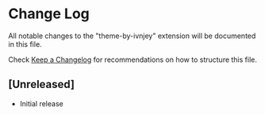 # Change Log

All notable changes to the "theme-by-ivnjey" extension will be documented in this file.

Check [Keep a Changelog](http://keepachangelog.com/) for recommendations on how to structure this file.

## [Unreleased]

- Initial release
